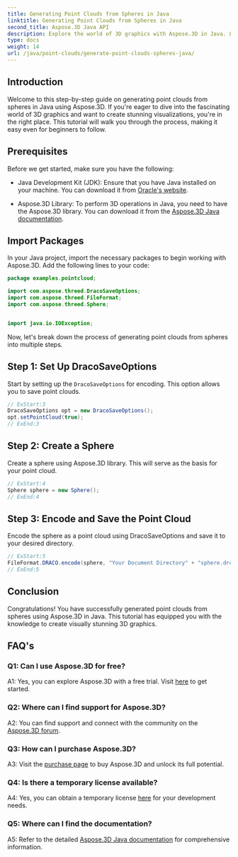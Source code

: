 ```yaml
---
title: Generating Point Clouds from Spheres in Java
linktitle: Generating Point Clouds from Spheres in Java
second_title: Aspose.3D Java API
description: Explore the world of 3D graphics with Aspose.3D in Java. Learn to generate point clouds from spheres with this easy-to-follow tutorial.
type: docs
weight: 14
url: /java/point-clouds/generate-point-clouds-spheres-java/
---
```

## Introduction

Welcome to this step-by-step guide on generating point clouds from spheres in Java using Aspose.3D. If you're eager to dive into the fascinating world of 3D graphics and want to create stunning visualizations, you're in the right place. This tutorial will walk you through the process, making it easy even for beginners to follow.

## Prerequisites

Before we get started, make sure you have the following:

- Java Development Kit (JDK): Ensure that you have Java installed on your machine. You can download it from [Oracle's website](https://www.oracle.com/java/technologies/javase-downloads.html).

- Aspose.3D Library: To perform 3D operations in Java, you need to have the Aspose.3D library. You can download it from the [Aspose.3D Java documentation](https://reference.aspose.com/3d/java/).

## Import Packages

In your Java project, import the necessary packages to begin working with Aspose.3D. Add the following lines to your code:

```java
package examples.pointcloud;

import com.aspose.threed.DracoSaveOptions;
import com.aspose.threed.FileFormat;
import com.aspose.threed.Sphere;


import java.io.IOException;
```

Now, let's break down the process of generating point clouds from spheres into multiple steps.

## Step 1: Set Up DracoSaveOptions

Start by setting up the `DracoSaveOptions` for encoding. This option allows you to save point clouds.

```java
// ExStart:3
DracoSaveOptions opt = new DracoSaveOptions();
opt.setPointCloud(true);
// ExEnd:3
```

## Step 2: Create a Sphere

Create a sphere using Aspose.3D library. This will serve as the basis for your point cloud.

```java
// ExStart:4
Sphere sphere = new Sphere();
// ExEnd:4
```

## Step 3: Encode and Save the Point Cloud

Encode the sphere as a point cloud using DracoSaveOptions and save it to your desired directory.

```java
// ExStart:5
FileFormat.DRACO.encode(sphere, "Your Document Directory" + "sphere.drc", opt);
// ExEnd:5
```

## Conclusion

Congratulations! You have successfully generated point clouds from spheres using Aspose.3D in Java. This tutorial has equipped you with the knowledge to create visually stunning 3D graphics.

## FAQ's

### Q1: Can I use Aspose.3D for free?

A1: Yes, you can explore Aspose.3D with a free trial. Visit [here](https://releases.aspose.com/) to get started.

### Q2: Where can I find support for Aspose.3D?

A2: You can find support and connect with the community on the [Aspose.3D forum](https://forum.aspose.com/c/3d/18).

### Q3: How can I purchase Aspose.3D?

A3: Visit the [purchase page](https://purchase.aspose.com/buy) to buy Aspose.3D and unlock its full potential.

### Q4: Is there a temporary license available?

A4: Yes, you can obtain a temporary license [here](https://purchase.aspose.com/temporary-license/) for your development needs.

### Q5: Where can I find the documentation?

A5: Refer to the detailed [Aspose.3D Java documentation](https://reference.aspose.com/3d/java/) for comprehensive information.

